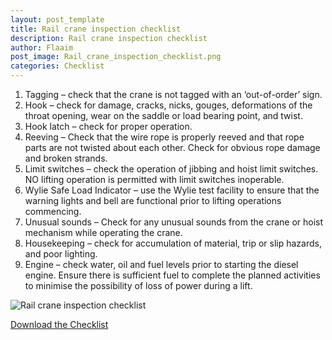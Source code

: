 ```yaml
---
layout: post_template
title: Rail crane inspection checklist
description: Rail crane inspection checklist
author: Flaaim
post_image: Rail_crane_inspection_checklist.png
categories: Checklist
---
```



1. Tagging – check that the crane is not tagged with an ‘out-of-order’ sign.
2. Hook – check for damage, cracks, nicks, gouges, deformations of the throat opening, wear on the saddle or load bearing point, and twist.
3. Hook latch – check for proper operation.
4. Reeving – Check that the wire rope is properly reeved and that rope parts are not twisted about each other. Check for obvious rope damage and broken strands.
5. Limit switches – check the operation of jibbing and hoist limit switches. 
NO lifting operation is permitted with limit switches inoperable.
6. Wylie Safe Load Indicator – use the Wylie test facility to ensure that the warning lights and bell are functional prior to lifting operations commencing.
7. Unusual sounds – Check for any unusual sounds from the crane or hoist mechanism while operating the crane.
8. Housekeeping – check for accumulation of material, trip or slip hazards, and poor lighting.
9. Engine – check water, oil and fuel levels prior to starting the diesel engine. Ensure there is sufficient fuel to complete the planned activities to minimise the possibility of loss of power during a lift.

![Rail crane inspection checklist](https://safetyworkblog.com/assets/img/Rail_crane_inspection_checklist.png)

[Download the Checklist](https://safetyworkblog.com/assets/template/Rail_crane_inspection_checklist.docx)
